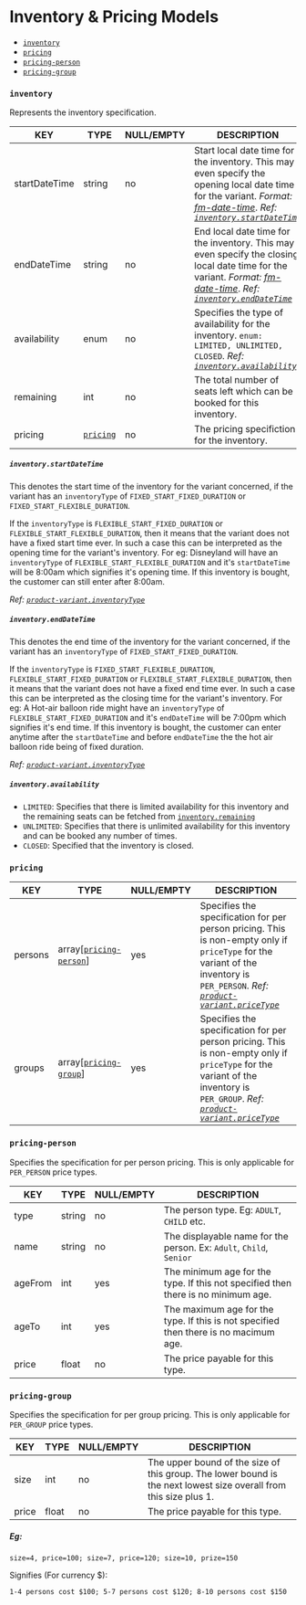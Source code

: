 # Inventory & Pricing Models

* [`inventory`](#inventory)
* [`pricing`](#pricing)
* [`pricing-person`](#pricing-person)
* [`pricing-group`](#pricing-group)

### `inventory`

Represents the inventory specification.

KEY | TYPE | NULL/EMPTY | DESCRIPTION
--- | --- | --- | ---
startDateTime | string | no | Start local date time for the inventory. This may even specify the opening local date time for the variant. *Format: [fm-date-time](/conventions/formats.md#fm-date-time)*. *Ref: [`inventory.startDateTime`](#inventory.startDateTime)*
endDateTime | string | no | End local date time for the inventory. This may even specify the closing local date time for the variant.  *Format: [fm-date-time](/conventions/formats.md#fm-date-time)*. *Ref: [`inventory.endDateTime`](#inventory.endDateTime)*
availability | enum | no | Specifies the type of availability for the inventory. `enum: LIMITED, UNLIMITED, CLOSED`. *Ref: [`inventory.availability`](#inventory.availability)*
remaining | int | no | The total number of seats left which can be booked for this inventory.
pricing | [`pricing`](#pricing) | no | The pricing specifiction for the inventory.

##### <a name="inventory.startDateTime"></a>`inventory.startDateTime`

This denotes the start time of the inventory for the variant concerned, if the variant has an `inventoryType` of `FIXED_START_FIXED_DURATION` or `FIXED_START_FLEXIBLE_DURATION`.

If the `inventoryType` is `FLEXIBLE_START_FIXED_DURATION` or `FLEXIBLE_START_FLEXIBLE_DURATION`, then it means that the variant does not have a fixed start time ever. In such a case this can be interpreted as the opening time for the variant's inventory. For eg: Disneyland will have an `inventoryType` of `FLEXIBLE_START_FLEXIBLE_DURATION` and it's `startDateTime` will be 8:00am which signifies it's opening time. If this inventory is bought, the customer can still enter after 8:00am.

*Ref: [`product-variant.inventoryType`](product-models.md#product-variant.inventoryType)*

##### <a name="inventory.endDateTime"></a>`inventory.endDateTime`

This denotes the end time of the inventory for the variant concerned, if the variant has an `inventoryType` of `FIXED_START_FIXED_DURATION`.

If the `inventoryType` is `FIXED_START_FLEXIBLE_DURATION`, `FLEXIBLE_START_FIXED_DURATION` or `FLEXIBLE_START_FLEXIBLE_DURATION`, then it means that the variant does not have a fixed end time ever. In such a case this can be interpreted as the closing time for the variant's inventory. For eg: A Hot-air balloon ride might have an `inventoryType` of `FLEXIBLE_START_FIXED_DURATION` and it's `endDateTime` will be 7:00pm which signifies it's end time. If this inventory is bought, the customer can enter anytime after the `startDateTime` and before `endDateTime` the the hot air balloon ride being of fixed duration.

*Ref: [`product-variant.inventoryType`](product-models.md#product-variant.inventoryType)*

##### <a name="inventory.availability"></a>`inventory.availability`

* `LIMITED`: Specifies that there is limited availability for this inventory and the remaining seats can be fetched from [`inventory.remaining`](#inventory)
* `UNLIMITED`: Specifies that there is unlimited availability for this inventory and can be booked any number of times.
* `CLOSED`: Specified that the inventory is closed.

### `pricing`

KEY | TYPE | NULL/EMPTY | DESCRIPTION
--- | --- | --- | ---
persons | array[[`pricing-person`](#pricing-person)] | yes | Specifies the specification for per person pricing. This is non-empty only if `priceType` for the variant of the inventory is `PER_PERSON`. *Ref: [`product-variant.priceType`](product-models.md#product-variant)*
groups | array[[`pricing-group`](#pricing-group)] | yes | Specifies the specification for per person pricing. This is non-empty only if `priceType` for the variant of the inventory is `PER_GROUP`. *Ref: [`product-variant.priceType`](product-models.md#product-variant)*

### `pricing-person`

Specifies the specification for per person pricing. This is only applicable for `PER_PERSON` price types.

KEY | TYPE | NULL/EMPTY | DESCRIPTION
--- | --- | --- | ---
type | string | no | The person type. Eg: `ADULT`, `CHILD` etc.
name | string | no | The displayable name for the person. Ex: `Adult`, `Child`, `Senior`
ageFrom | int | yes | The minimum age for the type. If this not specified then there is no minimum age.
ageTo | int | yes | The maximum age for the type. If this is not specified then there is no macimum age.
price | float | no | The price payable for this type.

### `pricing-group`

Specifies the specification for per group pricing. This is only applicable for `PER_GROUP` price types.

KEY | TYPE | NULL/EMPTY | DESCRIPTION
--- | --- | --- | ---
size | int | no | The upper bound of the size of this group. The lower bound is the next lowest size overall from this size plus 1.
price | float | no | The price payable for this type.

##### Eg:

`size=4, price=100; size=7, price=120; size=10, prize=150`

Signifies (For currency $):

`1-4 persons cost $100; 5-7 persons cost $120; 8-10 persons cost $150`
